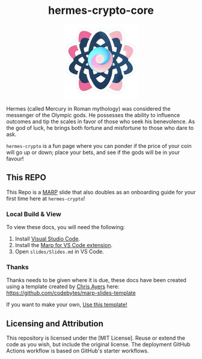 <h1 align="center"> hermes-crypto-core</h1>
<p align="center"><img alt="hermes-crypto-core" src="./slides/img/hermes-crypto-logo.svg" width="200"></p>

Hermes (called Mercury in Roman mythology) was considered the messenger of the Olympic gods. He possesses the ability to influence outcomes and tip the scales in favor of those who seek his benevolence. As the god of luck, he brings both fortune and misfortune to those who dare to ask.

`hermes-crypto` is a fun page where you can ponder if the price of your coin will go up or down; place your bets, and see if the gods will be in your favour!

## This REPO

This Repo is a [MARP](https://marp.app/) slide that also doubles as an onboarding guide for your first time here at `hermes-crypto`!

### Local Build & View

To view these docs, you will need the following:

1. Install [Visual Studio Code](https://code.visualstudio.com/).
2. Install the [Marp for VS Code extension](https://marketplace.visualstudio.com/items?itemName=marp-team.marp-vscode).
3. Open `slides/Slides.md` in VS Code.

### Thanks

Thanks needs to be given where it is due, these docs have been created using a template created by [Chris Ayers](https://github.com/codebytes) here: https://github.com/codebytes/marp-slides-template

If you want to make your own, [Use this template!](https://github.com/codebytes/marp-slides-template/generate)

## Licensing and Attribution

This repository is licensed under the [MIT License]. Reuse or extend the code as you wish, but include the original license. The deployment GitHub Actions workflow is based on GitHub's starter workflows.
